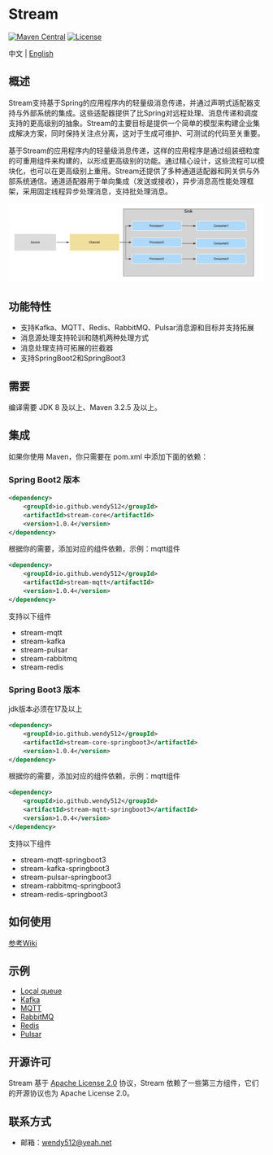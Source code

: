 # Stream

[![Maven Central](https://maven-badges.herokuapp.com/maven-central/io.github.wendy512/stream/badge.svg)](https://search.maven.org/search?q=g:io.github.wendy512%20AND%20stream-core)
[![License](https://img.shields.io/badge/license-Apache--2.0-green.svg)](https://www.apache.org/licenses/LICENSE-2.0.html)

中文 | [English](README.md)

## 概述
Stream支持基于Spring的应用程序内的轻量级消息传递，并通过声明式适配器支持与外部系统的集成。这些适配器提供了比Spring对远程处理、消息传递和调度支持的更高级别的抽象。Stream的主要目标是提供一个简单的模型来构建企业集成解决方案，同时保持关注点分离，这对于生成可维护、可测试的代码至关重要。

基于Stream的应用程序内的轻量级消息传递，这样的应用程序是通过组装细粒度的可重用组件来构建的，以形成更高级别的功能。通过精心设计，这些流程可以模块化，也可以在更高级别上重用。Stream还提供了多种通道适配器和网关供与外部系统通信。通道适配器用于单向集成（发送或接收），异步消息高性能处理框架，采用固定线程异步处理消息，支持批处理消息。

![flow](docs/_media/flow1.jpg)
## 功能特性
- 支持Kafka、MQTT、Redis、RabbitMQ、Pulsar消息源和目标并支持拓展
- 消息源处理支持轮训和随机两种处理方式
- 消息处理支持可拓展的拦截器
- 支持SpringBoot2和SpringBoot3

## 需要
编译需要 JDK 8 及以上、Maven 3.2.5 及以上。

## 集成
如果你使用 Maven，你只需要在 pom.xml 中添加下面的依赖：

### Spring Boot2 版本
```xml  
<dependency>
    <groupId>io.github.wendy512</groupId>
    <artifactId>stream-core</artifactId>
    <version>1.0.4</version>
</dependency>
``` 

根据你的需要，添加对应的组件依赖，示例：mqtt组件
```xml  
<dependency>
    <groupId>io.github.wendy512</groupId>
    <artifactId>stream-mqtt</artifactId>
    <version>1.0.4</version>
</dependency>
```

支持以下组件
- stream-mqtt
- stream-kafka
- stream-pulsar
- stream-rabbitmq
- stream-redis

### Spring Boot3 版本
jdk版本必须在17及以上
```xml  
<dependency>
    <groupId>io.github.wendy512</groupId>
    <artifactId>stream-core-springboot3</artifactId>
    <version>1.0.4</version>
</dependency>
``` 

根据你的需要，添加对应的组件依赖，示例：mqtt组件
```xml  
<dependency>
    <groupId>io.github.wendy512</groupId>
    <artifactId>stream-mqtt-springboot3</artifactId>
    <version>1.0.4</version>
</dependency>
```

支持以下组件
- stream-mqtt-springboot3
- stream-kafka-springboot3
- stream-pulsar-springboot3
- stream-rabbitmq-springboot3
- stream-redis-springboot3

## 如何使用

[参考Wiki](https://github.com/wendy512/stream/wiki)

## 示例
* [Local queue](https://github.com/wendy512/stream-samples/tree/master/local-sample)
* [Kafka](https://github.com/wendy512/stream-samples/tree/master/kafka-sample)
* [MQTT](https://github.com/wendy512/stream-samples/tree/master/mqtt-sample)
* [RabbitMQ](https://github.com/wendy512/stream-samples/tree/master/rabbitmq-sample)
* [Redis](https://github.com/wendy512/stream-samples/tree/master/redis-sample)
* [Pulsar](https://github.com/wendy512/stream-samples/tree/master/pulsar-sample)

## 开源许可
Stream 基于 [Apache License 2.0](./LICENSE) 协议，Stream 依赖了一些第三方组件，它们的开源协议也为 Apache License 2.0。

## 联系方式

- 邮箱：<wendy512@yeah.net>
